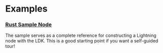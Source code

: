 # Examples

### [Rust Sample Node](https://github.com/lightningdevkit/ldk-sample)

The sample serves as a complete reference for constructing a Lightning node with
the LDK. This is a good starting point if you want a self-guided tour!